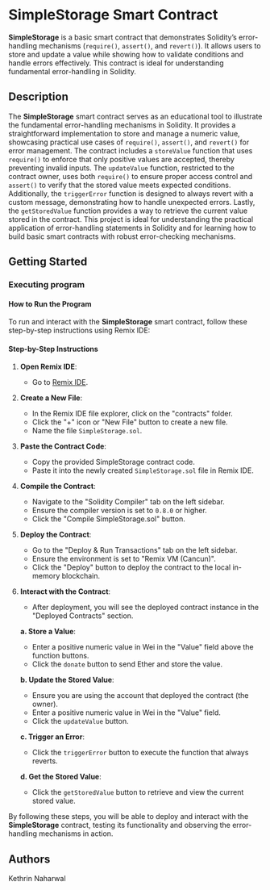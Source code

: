 # SimpleStorage Smart Contract

**SimpleStorage** is a basic smart contract that demonstrates Solidity’s error-handling mechanisms (`require()`, `assert()`, and `revert()`). It allows users to store and update a value while showing how to validate conditions and handle errors effectively. This contract is ideal for understanding fundamental error-handling in Solidity.
## Description

The **SimpleStorage** smart contract serves as an educational tool to illustrate the fundamental error-handling mechanisms in Solidity. It provides a straightforward implementation to store and manage a numeric value, showcasing practical use cases of `require()`, `assert()`, and `revert()` for error management. The contract includes a `storeValue` function that uses `require()` to enforce that only positive values are accepted, thereby preventing invalid inputs. The `updateValue` function, restricted to the contract owner, uses both `require()` to ensure proper access control and `assert()` to verify that the stored value meets expected conditions. Additionally, the `triggerError` function is designed to always revert with a custom message, demonstrating how to handle unexpected errors. Lastly, the `getStoredValue` function provides a way to retrieve the current value stored in the contract. This project is ideal for understanding the practical application of error-handling statements in Solidity and for learning how to build basic smart contracts with robust error-checking mechanisms.

## Getting Started

### Executing program

#### How to Run the Program

To run and interact with the **SimpleStorage** smart contract, follow these step-by-step instructions using Remix IDE:

#### Step-by-Step Instructions

1. **Open Remix IDE**:
   - Go to [Remix IDE](https://remix.ethereum.org/).

2. **Create a New File**:
   - In the Remix IDE file explorer, click on the "contracts" folder.
   - Click the "+" icon or "New File" button to create a new file.
   - Name the file `SimpleStorage.sol`.

3. **Paste the Contract Code**:
   - Copy the provided SimpleStorage contract code.
   - Paste it into the newly created `SimpleStorage.sol` file in Remix IDE.

4. **Compile the Contract**:
   - Navigate to the "Solidity Compiler" tab on the left sidebar.
   - Ensure the compiler version is set to `0.8.0` or higher.
   - Click the "Compile SimpleStorage.sol" button.

5. **Deploy the Contract**:
   - Go to the "Deploy & Run Transactions" tab on the left sidebar.
   - Ensure the environment is set to "Remix VM (Cancun)".
   - Click the "Deploy" button to deploy the contract to the local in-memory blockchain.

6. **Interact with the Contract**:
   - After deployment, you will see the deployed contract instance in the "Deployed Contracts" section.
   
   **a. Store a Value**:
   - Enter a positive numeric value in Wei in the "Value" field above the function buttons.
   - Click the `donate` button to send Ether and store the value.

   **b. Update the Stored Value**:
   - Ensure you are using the account that deployed the contract (the owner).
   - Enter a positive numeric value in Wei in the "Value" field.
   - Click the `updateValue` button.

   **c. Trigger an Error**:
   - Click the `triggerError` button to execute the function that always reverts.

   **d. Get the Stored Value**:
   - Click the `getStoredValue` button to retrieve and view the current stored value.

By following these steps, you will be able to deploy and interact with the **SimpleStorage** contract, testing its functionality and observing the error-handling mechanisms in action.

## Authors

Kethrin Naharwal
